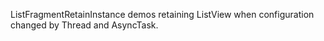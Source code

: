 ListFragmentRetainInstance demos retaining ListView when configuration changed by Thread and AsyncTask.